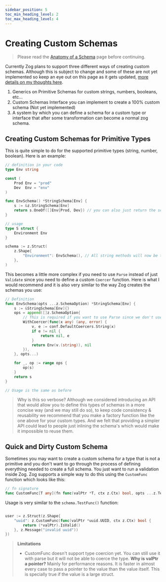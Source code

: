 ```yaml
---
sidebar_position: 5
toc_min_heading_level: 2
toc_max_heading_level: 4
---
```


# Creating Custom Schemas

> Please read the [Anatomy of a Schema](/core-concepts/anatomy-of-schema) page before continuing.

Currently Zog plans to support three different ways of creating custom schemas. Although this is subject to change and some of these are not yet implemented so keep an eye out on this page as it gets updated, [more details on my thoughts here](https://github.com/Oudwins/zog/discussions/132).

1. Generics on Primitive Schemas for custom strings, numbers, booleans, etc...
2. Custom Schemas Interface you can implement to create a 100% custom schema (Not yet implemented)
3. A system by which you can define a schema for a custom type or interface that after some transformation can become a normal zog schema.

## Creating Custom Schemas for Primitive Types

This is quite simple to do for the supported primitive types (string, number, boolean). Here is an example:

```go
// definition in your code
type Env string

const (
	Prod Env = "prod"
	Dev  Env = "env"
)

func EnvSchema() *StringSchema[Env] {
	s := &z.StringSchema[Env]
	return s.OneOf([]Env{Prod, Dev}) // you can also just return the schema and define the tests when calling it it doesn't matter
}

// usage
type S struct {
	Environment Env
}

schema := z.Struct(
	z.Shape{
		"Environment": EnvSchema(), // All string methods will now be typed to Env type
	},
)
```

This becomes a little more complex if you need to use `Parse` instead of just `Validate` since you need to define a custom `Coercer` function. Here is what I would recommend and it is also very similar to the way Zog creates the schemas you use:

```go
// Definition
func EnvSchema(opts ...z.SchemaOption) *StringSchema[Env] {
	s := &StringSchema[Env]{}
	ops = append([]z.SchemaOption{
		// This is required if you want to use Parse since we don't use reflection to set the value you need to coerce it manually
		WithCoercer(func(x any) (any, error) {
			v, e := conf.DefaultCoercers.String(x)
			if e != nil {
				return nil, e
			}
			return Env(v.(string)), nil
		}),
	}, opts...)

	for _, op := range ops {
		op(s)
	}
	return s
}

// Usage is the same as before
```

> Why is this so verbose?
> Although we considered introducing an API that would allow you to define this types of schemas in a more concise way (and we may still do so), to keep code consistency & reusability we recommend that you make a factory function like the one above for your custom types. And we felt that providing a simpler API could lead to people just inlining the schema's which would make it impossible to reuse them.

## Quick and Dirty Custom Schema

Sometimes you may want to create a custom schema for a type that is not a primitive and you don't want to go through the process of defining everything needed to create a full schema. You just want to run a validation inside Zog. Zog supports a simple way to do this using the `CustomFunc` function which looks like this:

```go
// fn signature
func CustomFunc[T any](fn func(valPtr *T, ctx z.Ctx) bool, opts ...z.TestOption) *z.Custom[T]
```

Usage is very similar to the `schema.TestFunc()` function:

```go

user := z.Struct(z.Shape{
	"uuid": z.CustomFunc(func(valPtr *uuid.UUID, ctx z.Ctx) bool {
		return (*valPtr).IsValid()
	}, z.Message("invalid uuid"))
})
```

> **Limitations**
>
> - CustomFunc doesn't support type coercion yet. You can still use it with parse but it will not be able to coerce the type.
>   **Why is valPtr a pointer?**
>   Mainly for performance reasons. It is faster in almost every case to pass a pointer to the value than the value itself. This is specially true if the value is a large struct.
